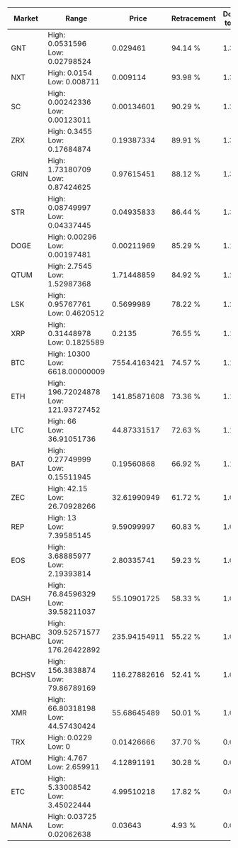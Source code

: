 | Market | Range | Price| Retracement | Doubles to 50% |
| --- | --- | --- | --- | --- |
| GNT | High: 0.0531596<br />Low: 0.02798524 | 0.029461 | 94.14 % | 1.38 |
| NXT | High: 0.0154<br />Low: 0.008711 | 0.009114 | 93.98 % | 1.32 |
| SC | High: 0.00242336<br />Low: 0.00123011 | 0.00134601 | 90.29 % | 1.36 |
| ZRX | High: 0.3455<br />Low: 0.17684874 | 0.19387334 | 89.91 % | 1.35 |
| GRIN | High: 1.73180709<br />Low: 0.87424625 | 0.97615451 | 88.12 % | 1.33 |
| STR | High: 0.08749997<br />Low: 0.04337445 | 0.04935833 | 86.44 % | 1.33 |
| DOGE | High: 0.00296<br />Low: 0.00197481 | 0.00211969 | 85.29 % | 1.16 |
| QTUM | High: 2.7545<br />Low: 1.52987368 | 1.71448859 | 84.92 % | 1.25 |
| LSK | High: 0.95767761<br />Low: 0.4620512 | 0.5699989 | 78.22 % | 1.25 |
| XRP | High: 0.31448978<br />Low: 0.1825589 | 0.2135 | 76.55 % | 1.16 |
| BTC | High: 10300<br />Low: 6618.00000009 | 7554.4163421 | 74.57 % | 1.12 |
| ETH | High: 196.72024878<br />Low: 121.93727452 | 141.85871608 | 73.36 % | 1.12 |
| LTC | High: 66<br />Low: 36.91051736 | 44.87331517 | 72.63 % | 1.15 |
| BAT | High: 0.27749999<br />Low: 0.15511945 | 0.19560868 | 66.92 % | 1.11 |
| ZEC | High: 42.15<br />Low: 26.70928266 | 32.61990949 | 61.72 % | 1.06 |
| REP | High: 13<br />Low: 7.39585145 | 9.59099997 | 60.83 % | 1.06 |
| EOS | High: 3.68885977<br />Low: 2.19393814 | 2.80335741 | 59.23 % | 1.05 |
| DASH | High: 76.84596329<br />Low: 39.58211037 | 55.10901725 | 58.33 % | 1.06 |
| BCHABC | High: 309.52571577<br />Low: 176.26422892 | 235.94154911 | 55.22 % | 1.03 |
| BCHSV | High: 156.3838874<br />Low: 79.86789169 | 116.27882616 | 52.41 % | 1.02 |
| XMR | High: 66.80318198<br />Low: 44.57430424 | 55.68645489 | 50.01 % | 1.00 |
| TRX | High: 0.0229<br />Low: 0 | 0.01426666 | 37.70 % | 0.00 |
| ATOM | High: 4.767<br />Low: 2.659911 | 4.12891191 | 30.28 % | 0.00 |
| ETC | High: 5.33008542<br />Low: 3.45022444 | 4.99510218 | 17.82 % | 0.00 |
| MANA | High: 0.03725<br />Low: 0.02062638 | 0.03643 | 4.93 % | 0.00 |
